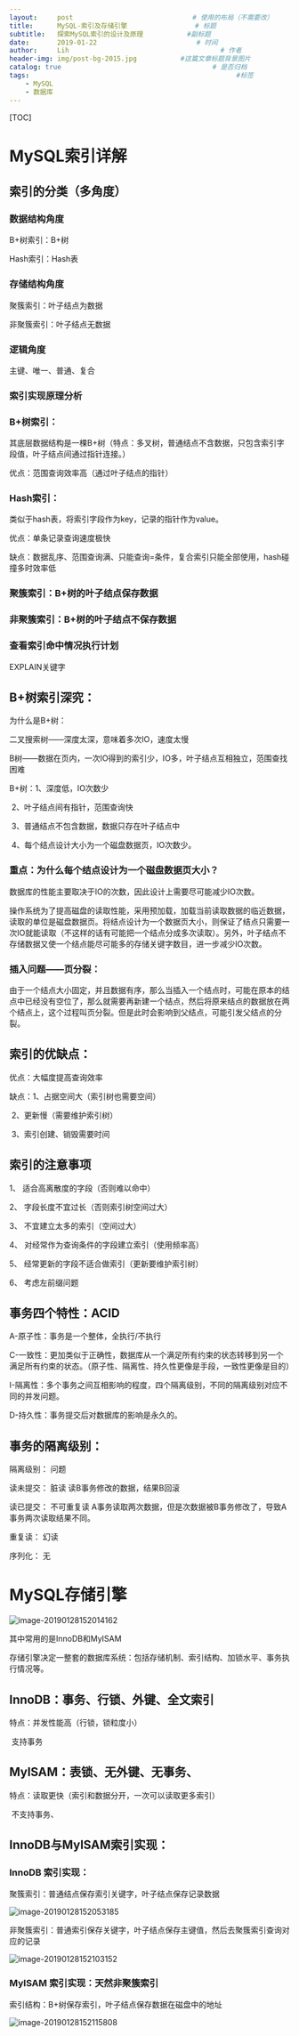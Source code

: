 ```yaml
---
layout:     post   			                  # 使用的布局（不需要改）
title:      MySQL-索引及存储引擎                 # 标题 
subtitle:   探索MySQL索引的设计及原理           #副标题
date:       2019-01-22 				           # 时间
author:     Lih 						             # 作者
header-img: img/post-bg-2015.jpg 	       #这篇文章标题背景图片
catalog: true 						               # 是否归档
tags:								                     #标签
    - MySQL
    - 数据库
---
```


[TOC]

# MySQL索引详解

## 索引的分类（多角度）

### 数据结构角度

B+树索引：B+树

Hash索引：Hash表

### 存储结构角度

聚簇索引：叶子结点为数据

非聚簇索引：叶子结点无数据

### 逻辑角度

主键、唯一、普通、复合

### 索引实现原理分析

### B+树索引：

其底层数据结构是一棵B+树（特点：多叉树，普通结点不含数据，只包含索引字段值，叶子结点间通过指针连接。）

优点：范围查询效率高（通过叶子结点的指针）

### Hash索引：

类似于hash表，将索引字段作为key，记录的指针作为value。

优点：单条记录查询速度极快

缺点：数据乱序、范围查询满、只能查询=条件，复合索引只能全部使用，hash碰撞多时效率低

### 聚簇索引：B+树的叶子结点保存数据

### 非聚簇索引：B+树的叶子结点不保存数据

### 查看索引命中情况执行计划

EXPLAIN关键字

## B+树索引深究：

为什么是B+树：

二叉搜索树——深度太深，意味着多次IO，速度太慢

B树——数据在页内，一次IO得到的索引少，IO多，叶子结点互相独立，范围查找困难

B+树：1、深度低，IO次数少

​	     2、叶子结点间有指针，范围查询快

​	    3、普通结点不包含数据，数据只存在叶子结点中

​            4、每个结点设计大小为一个磁盘数据页，IO次数少。

### 重点：为什么每个结点设计为一个磁盘数据页大小？

数据库的性能主要取决于IO的次数，因此设计上需要尽可能减少IO次数。

操作系统为了提高磁盘的读取性能，采用预加载，加载当前读取数据的临近数据，读取的单位是磁盘数据页。将结点设计为一个数据页大小，则保证了结点只需要一次IO就能读取（不这样的话有可能把一个结点分成多次读取）。另外，叶子结点不存储数据又使一个结点能尽可能多的存储关键字数目，进一步减少IO次数。

### 插入问题——页分裂：

由于一个结点大小固定，并且数据有序，那么当插入一个结点时，可能在原本的结点中已经没有空位了，那么就需要再新建一个结点，然后将原来结点的数据放在两个结点上，这个过程叫页分裂。但是此时会影响到父结点，可能引发父结点的分裂。

## 索引的优缺点：

优点：大幅度提高查询效率

缺点：1、占据空间大（索引树也需要空间）

​            2、更新慢（需要维护索引树）

​            3、索引创建、销毁需要时间

## 索引的注意事项

1、        适合高离散度的字段（否则难以命中）

2、        字段长度不宜过长（否则索引树空间过大）

3、        不宜建立太多的索引（空间过大）

4、        对经常作为查询条件的字段建立索引（使用频率高）

5、        经常更新的字段不适合做索引（更新要维护索引树）

6、        考虑左前缀问题

## 事务四个特性：ACID

A-原子性：事务是一个整体，全执行/不执行

C-一致性：更加类似于正确性，数据库从一个满足所有约束的状态转移到另一个满足所有约束的状态。（原子性、隔离性、持久性更像是手段，一致性更像是目的）

I-隔离性：多个事务之间互相影响的程度，四个隔离级别，不同的隔离级别对应不同的并发问题。

D-持久性：事务提交后对数据库的影响是永久的。 

## 事务的隔离级别：

隔离级别：    问题         

读未提交：    脏读         读B事务修改的数据，结果B回滚

读已提交：    不可重复读         A事务读取两次数据，但是次数据被B事务修改了，导致A事务两次读取结果不同。

重复读：       幻读         

序列化：       无

# MySQL存储引擎

![image-20190128152014162](/img/image-20190128152014162.png)

其中常用的是InnoDB和MyISAM

存储引擎决定一整套的数据库系统：包括存储机制、索引结构、加锁水平、事务执行情况等。

## InnoDB：事务、行锁、外键、全文索引

特点：并发性能高（行锁，锁粒度小）

​           支持事务

## MyISAM：表锁、无外键、无事务、

特点：读取更快（索引和数据分开，一次可以读取更多索引）

​           不支持事务、 

## InnoDB与MyISAM索引实现：

### InnoDB 索引实现：

聚簇索引：普通结点保存索引关键字，叶子结点保存记录数据

![image-20190128152053185](/img/image-20190128152053185.png)

非聚簇索引：普通索引保存关键字，叶子结点保存主键值，然后去聚簇索引查询对应的记录

![image-20190128152103152](/img/image-20190128152103152.png)

### MyISAM 索引实现：天然非聚簇索引

索引结构：B+树保存索引，叶子结点保存数据在磁盘中的地址

![image-20190128152115808](/img/image-20190128152115808.png)
